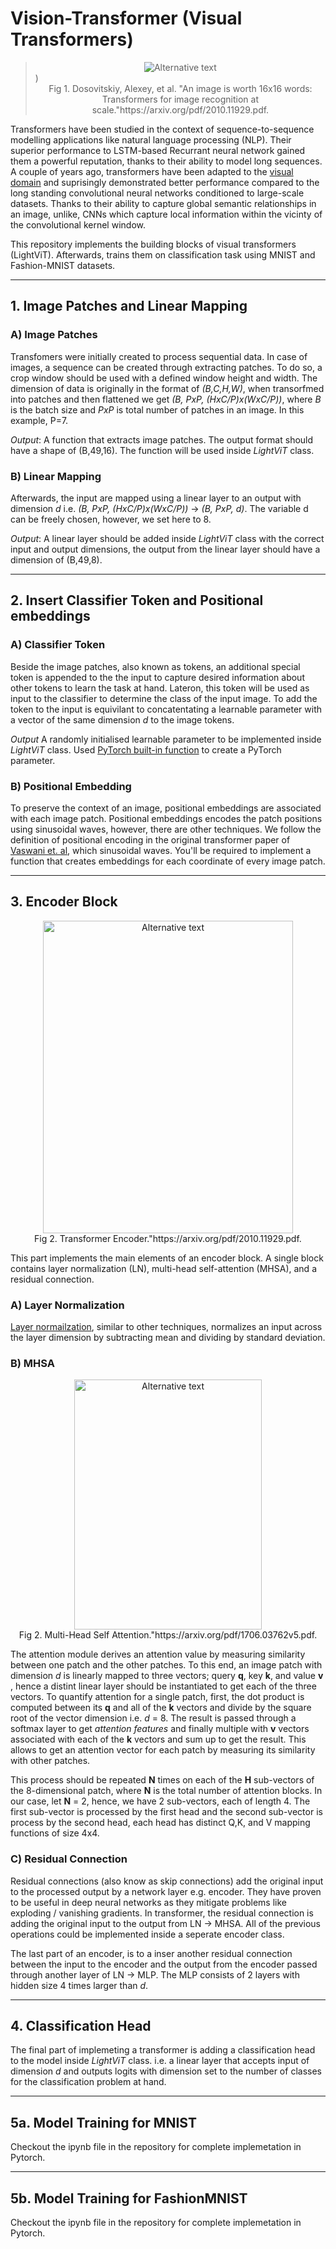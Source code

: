 # Vision-Transformer (Visual Transformers)
><center><img src="https://production-media.paperswithcode.com/methods/Screen_Shot_2021-01-26_at_9.43.31_PM_uI4jjMq.png" alt="Alternative text"/></center>)
><center><figcaption>Fig 1. Dosovitskiy, Alexey, et al. "An image is worth 16x16 words: Transformers for image recognition at scale."https://arxiv.org/pdf/2010.11929.pdf. </figcaption></center>                 


Transformers have been studied in the context of sequence-to-sequence modelling applications like natural language processing (NLP). Their superior performance to LSTM-based Recurrant neural network gained them a powerful reputation, thanks to their ability to model long sequences. A couple of years ago, transformers have been adapted to the [visual domain](https://arxiv.org/abs/2010.11929) and suprisingly demonstrated better performance compared to the long standing convolutional neural networks conditioned to large-scale datasets. Thanks to their ability to capture global semantic relationships in an image, unlike, CNNs which capture local information within the vicinty of the convolutional kernel window.

This repository implements the building blocks of visual transformers (LightViT). Afterwards, trains them on classification task using MNIST and Fashion-MNIST datasets.

---

## 1. Image Patches and Linear Mapping

### A) Image Patches
Transfomers were initially created to process sequential data. In case of images, a sequence can be created through extracting patches. To do so, a crop window should be used with a defined window height and width. The dimension of data is originally in the format of *(B,C,H,W)*, when transorfmed into patches and then flattened we get *(B, PxP, (HxC/P)x(WxC/P))*, where *B* is the batch size and *PxP* is total number of patches in an image. In this example, P=7. 


*Output*: A function that extracts image patches. The output format should have a shape of (B,49,16). The function will be used inside *LightViT* class.

### B) Linear Mapping

Afterwards, the input are mapped using a linear layer to an output with dimension *d* i.e. *(B, PxP, (HxC/P)x(WxC/P))* &rarr; *(B, PxP, d)*. The variable d can be freely chosen, however, we set here to 8. 

*Output*: A linear layer should be added inside *LightViT* class with the correct input and output dimensions, the output from the linear layer should have a dimension of (B,49,8). 

---
## 2. Insert Classifier Token and Positional embeddings

### A) Classifier Token
Beside the image patches, also known as tokens, an additional special token is appended to the the input to capture desired information about other tokens to learn the task at hand. Lateron, this token will be used as input to the classifier to determine the class of the input image. To add the token to the input is equivilant to concatentating a learnable parameter with a vector of the same dimension *d* to the image tokens. 

*Output* A randomly initialised learnable parameter to be implemented inside *LightViT* class. Used [PyTorch built-in function](https://pytorch.org/docs/stable/generated/torch.nn.parameter.Parameter.html) to create a PyTorch parameter.

### B) Positional Embedding

To preserve the context of an image, positional embeddings are associated with each image patch. Positional embeddings encodes the patch positions using sinusoidal waves, however, there are other techniques. We follow the definition of positional encoding in the original transformer paper of [Vaswani et. al](https://arxiv.org/abs/1706.03762), which sinusoidal waves. You'll be required to implement a function that creates embeddings for each coordinate of every image patch. 

---
## 3. Encoder Block

<center><img src="https://machinelearningmastery.com/wp-content/uploads/2021/08/attention_research_1.png" alt="Alternative text" width="400" height="500"/></center> 
<center><figcaption>Fig 2. Transformer Encoder."https://arxiv.org/pdf/2010.11929.pdf. </figcaption></center>  

This part implements the main elements of an encoder block. A single block contains layer normalization (LN), multi-head self-attention (MHSA), and a residual connection.  

### A) Layer Normalization
[Layer normailzation](https://arxiv.org/abs/1607.06450), similar to other techniques, normalizes an input across the layer dimension by subtracting mean and dividing by standard deviation. 

### B) MHSA
<center><img src="https://production-media.paperswithcode.com/methods/multi-head-attention_l1A3G7a.png" alt="Alternative text" width="300" height="400"/></center> 
<center><figcaption>Fig 2. Multi-Head Self Attention."https://arxiv.org/pdf/1706.03762v5.pdf. </figcaption></center>  
  
 The attention module derives an attention value by measuring similarity between one patch and the other patches. To this end, an image patch with dimension *d* is linearly mapped to three vectors; query **q**, key **k**, and value **v** , hence a distint linear layer should be instantiated to get each of the three vectors. To quantify attention for a single patch, first, the dot product is computed between its **q** and all of the **k** vectors and divide by the square root of the vector dimension i.e. *d* = 8. The result is passed through a softmax layer to get *attention features* and finally multiple with **v** vectors associated with each of the **k** vectors and sum up to get the result. This allows to get an attention vector for each patch by measuring its similarity with other patches.
 
  This process should be repeated **N** times on each of the **H** sub-vectors of the 8-dimensional patch, where **N** is the total number of attention blocks. In our case, let **N** = 2, hence, we have 2 sub-vectors, each of length 4. The first sub-vector is processed by the first head and the second sub-vector is process by the second head, each head has distinct Q,K, and V mapping functions of size 4x4. 
 

### C) Residual Connection
Residual connections (also know as skip connections) add the original input to the processed output by a network layer e.g. encoder. They have proven to be useful in deep neural networks as they mitigate problems like exploding / vanishing gradients. In transformer, the residual connection is adding the original input to the output from LN &rarr; MHSA. All of the previous operations could be implemented inside a seperate encoder class.

The last part of an encoder, is to a inser another residual connection between the input to the encoder and the output from the encoder passed through another layer of LN &rarr; MLP. The MLP consists of 2 layers with hidden size 4 times larger than *d*.

---
## 4. Classification Head
The final part of implemeting a transformer is adding a classification head to the model inside *LightViT* class. i.e. a linear layer that accepts input of dimension *d* and outputs logits with dimension set to the number of classes for the classification problem at hand.

---
## 5a. Model Training for MNIST
Checkout the ipynb file in the repository for complete implemetation in Pytorch.

---
## 5b. Model Training for FashionMNIST
Checkout the ipynb file in the repository for complete implemetation in Pytorch.
